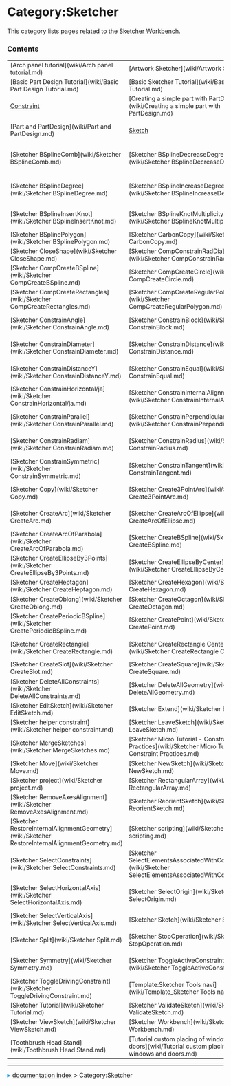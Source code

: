# Category:Sketcher
This category lists pages related to the [Sketcher Workbench](Sketcher_Workbench.md).

### Contents

|     |     |     |
| --- | --- | --- |
| [Arch panel tutorial](wiki/Arch panel tutorial.md) | [Artwork Sketcher](wiki/Artwork Sketcher.md) | [Basic Attachment Tutorial](wiki/Basic Attachment Tutorial.md) |
| [Basic Part Design Tutorial](wiki/Basic Part Design Tutorial.md) | [Basic Sketcher Tutorial](wiki/Basic Sketcher Tutorial.md) | [Basic Sketcher Tutorial/ro](wiki/Basic Sketcher Tutorial/ro.md) |
| [Constraint](wiki/Constraint.md) | [Creating a simple part with PartDesign](wiki/Creating a simple part with PartDesign.md) | [Draft ShapeString tutorial](wiki/Draft ShapeString tutorial.md) |
| [Part and PartDesign](wiki/Part and PartDesign.md) | [Sketch](wiki/Sketch.md) | [Sketcher BSplineApproximate](wiki/Sketcher BSplineApproximate.md) |
| [Sketcher BSplineComb](wiki/Sketcher BSplineComb.md) | [Sketcher BSplineDecreaseDegree](wiki/Sketcher BSplineDecreaseDegree.md) | [Sketcher BSplineDecreaseKnotMultiplicity](wiki/Sketcher BSplineDecreaseKnotMultiplicity.md) |
| [Sketcher BSplineDegree](wiki/Sketcher BSplineDegree.md) | [Sketcher BSplineIncreaseDegree](wiki/Sketcher BSplineIncreaseDegree.md) | [Sketcher BSplineIncreaseKnotMultiplicity](wiki/Sketcher BSplineIncreaseKnotMultiplicity.md) |
| [Sketcher BSplineInsertKnot](wiki/Sketcher BSplineInsertKnot.md) | [Sketcher BSplineKnotMultiplicity](wiki/Sketcher BSplineKnotMultiplicity.md) | [Sketcher BSplinePoleWeight](wiki/Sketcher BSplinePoleWeight.md) |
| [Sketcher BSplinePolygon](wiki/Sketcher BSplinePolygon.md) | [Sketcher CarbonCopy](wiki/Sketcher CarbonCopy.md) | [Sketcher Clone](wiki/Sketcher Clone.md) |
| [Sketcher CloseShape](wiki/Sketcher CloseShape.md) | [Sketcher CompConstrainRadDia](wiki/Sketcher CompConstrainRadDia.md) | [Sketcher CompCreateArc](wiki/Sketcher CompCreateArc.md) |
| [Sketcher CompCreateBSpline](wiki/Sketcher CompCreateBSpline.md) | [Sketcher CompCreateCircle](wiki/Sketcher CompCreateCircle.md) | [Sketcher CompCreateConic](wiki/Sketcher CompCreateConic.md) |
| [Sketcher CompCreateRectangles](wiki/Sketcher CompCreateRectangles.md) | [Sketcher CompCreateRegularPolygon](wiki/Sketcher CompCreateRegularPolygon.md) | [Sketcher ConnectLines](wiki/Sketcher ConnectLines.md) |
| [Sketcher ConstrainAngle](wiki/Sketcher ConstrainAngle.md) | [Sketcher ConstrainBlock](wiki/Sketcher ConstrainBlock.md) | [Sketcher ConstrainCoincident](wiki/Sketcher ConstrainCoincident.md) |
| [Sketcher ConstrainDiameter](wiki/Sketcher ConstrainDiameter.md) | [Sketcher ConstrainDistance](wiki/Sketcher ConstrainDistance.md) | [Sketcher ConstrainDistanceX](wiki/Sketcher ConstrainDistanceX.md) |
| [Sketcher ConstrainDistanceY](wiki/Sketcher ConstrainDistanceY.md) | [Sketcher ConstrainEqual](wiki/Sketcher ConstrainEqual.md) | [Sketcher ConstrainHorizontal](wiki/Sketcher ConstrainHorizontal.md) |
| [Sketcher ConstrainHorizontal/ja](wiki/Sketcher ConstrainHorizontal/ja.md) | [Sketcher ConstrainInternalAlignment](wiki/Sketcher ConstrainInternalAlignment.md) | [Sketcher ConstrainLock](wiki/Sketcher ConstrainLock.md) |
| [Sketcher ConstrainParallel](wiki/Sketcher ConstrainParallel.md) | [Sketcher ConstrainPerpendicular](wiki/Sketcher ConstrainPerpendicular.md) | [Sketcher ConstrainPointOnObject](wiki/Sketcher ConstrainPointOnObject.md) |
| [Sketcher ConstrainRadiam](wiki/Sketcher ConstrainRadiam.md) | [Sketcher ConstrainRadius](wiki/Sketcher ConstrainRadius.md) | [Sketcher ConstrainSnellsLaw](wiki/Sketcher ConstrainSnellsLaw.md) |
| [Sketcher ConstrainSymmetric](wiki/Sketcher ConstrainSymmetric.md) | [Sketcher ConstrainTangent](wiki/Sketcher ConstrainTangent.md) | [Sketcher ConstrainVertical](wiki/Sketcher ConstrainVertical.md) |
| [Sketcher Copy](wiki/Sketcher Copy.md) | [Sketcher Create3PointArc](wiki/Sketcher Create3PointArc.md) | [Sketcher Create3PointCircle](wiki/Sketcher Create3PointCircle.md) |
| [Sketcher CreateArc](wiki/Sketcher CreateArc.md) | [Sketcher CreateArcOfEllipse](wiki/Sketcher CreateArcOfEllipse.md) | [Sketcher CreateArcOfHyperbola](wiki/Sketcher CreateArcOfHyperbola.md) |
| [Sketcher CreateArcOfParabola](wiki/Sketcher CreateArcOfParabola.md) | [Sketcher CreateBSpline](wiki/Sketcher CreateBSpline.md) | [Sketcher CreateCircle](wiki/Sketcher CreateCircle.md) |
| [Sketcher CreateEllipseBy3Points](wiki/Sketcher CreateEllipseBy3Points.md) | [Sketcher CreateEllipseByCenter](wiki/Sketcher CreateEllipseByCenter.md) | [Sketcher CreateFillet](wiki/Sketcher CreateFillet.md) |
| [Sketcher CreateHeptagon](wiki/Sketcher CreateHeptagon.md) | [Sketcher CreateHexagon](wiki/Sketcher CreateHexagon.md) | [Sketcher CreateLine](wiki/Sketcher CreateLine.md) |
| [Sketcher CreateOblong](wiki/Sketcher CreateOblong.md) | [Sketcher CreateOctagon](wiki/Sketcher CreateOctagon.md) | [Sketcher CreatePentagon](wiki/Sketcher CreatePentagon.md) |
| [Sketcher CreatePeriodicBSpline](wiki/Sketcher CreatePeriodicBSpline.md) | [Sketcher CreatePoint](wiki/Sketcher CreatePoint.md) | [Sketcher CreatePolyline](wiki/Sketcher CreatePolyline.md) |
| [Sketcher CreateRectangle](wiki/Sketcher CreateRectangle.md) | [Sketcher CreateRectangle Center](wiki/Sketcher CreateRectangle Center.md) | [Sketcher CreateRegularPolygon](wiki/Sketcher CreateRegularPolygon.md) |
| [Sketcher CreateSlot](wiki/Sketcher CreateSlot.md) | [Sketcher CreateSquare](wiki/Sketcher CreateSquare.md) | [Sketcher CreateTriangle](wiki/Sketcher CreateTriangle.md) |
| [Sketcher DeleteAllConstraints](wiki/Sketcher DeleteAllConstraints.md) | [Sketcher DeleteAllGeometry](wiki/Sketcher DeleteAllGeometry.md) | [Sketcher Dialog](wiki/Sketcher Dialog.md) |
| [Sketcher EditSketch](wiki/Sketcher EditSketch.md) | [Sketcher Extend](wiki/Sketcher Extend.md) | [Sketcher External](wiki/Sketcher External.md) |
| [Sketcher helper constraint](wiki/Sketcher helper constraint.md) | [Sketcher LeaveSketch](wiki/Sketcher LeaveSketch.md) | [Sketcher MapSketch](wiki/Sketcher MapSketch.md) |
| [Sketcher MergeSketches](wiki/Sketcher MergeSketches.md) | [Sketcher Micro Tutorial - Constraint Practices](wiki/Sketcher Micro Tutorial - Constraint Practices.md) | [Sketcher MirrorSketch](wiki/Sketcher MirrorSketch.md) |
| [Sketcher Move](wiki/Sketcher Move.md) | [Sketcher NewSketch](wiki/Sketcher NewSketch.md) | [Sketcher Preferences](wiki/Sketcher Preferences.md) |
| [Sketcher project](wiki/Sketcher project.md) | [Sketcher RectangularArray](wiki/Sketcher RectangularArray.md) | [Sketcher reference](wiki/Sketcher reference.md) |
| [Sketcher RemoveAxesAlignment](wiki/Sketcher RemoveAxesAlignment.md) | [Sketcher ReorientSketch](wiki/Sketcher ReorientSketch.md) | [Sketcher requirement for a sketch](wiki/Sketcher requirement for a sketch.md) |
| [Sketcher RestoreInternalAlignmentGeometry](wiki/Sketcher RestoreInternalAlignmentGeometry.md) | [Sketcher scripting](wiki/Sketcher scripting.md) | [Sketcher SelectConflictingConstraints](wiki/Sketcher SelectConflictingConstraints.md) |
| [Sketcher SelectConstraints](wiki/Sketcher SelectConstraints.md) | [Sketcher SelectElementsAssociatedWithConstraints](wiki/Sketcher SelectElementsAssociatedWithConstraints.md) | [Sketcher SelectElementsWithDoFs](wiki/Sketcher SelectElementsWithDoFs.md) |
| [Sketcher SelectHorizontalAxis](wiki/Sketcher SelectHorizontalAxis.md) | [Sketcher SelectOrigin](wiki/Sketcher SelectOrigin.md) | [Sketcher SelectRedundantConstraints](wiki/Sketcher SelectRedundantConstraints.md) |
| [Sketcher SelectVerticalAxis](wiki/Sketcher SelectVerticalAxis.md) | [Sketcher Sketch](wiki/Sketcher Sketch.md) | [Sketcher SketchObject](wiki/Sketcher SketchObject.md) |
| [Sketcher Split](wiki/Sketcher Split.md) | [Sketcher StopOperation](wiki/Sketcher StopOperation.md) | [Sketcher SwitchVirtualSpace](wiki/Sketcher SwitchVirtualSpace.md) |
| [Sketcher Symmetry](wiki/Sketcher Symmetry.md) | [Sketcher ToggleActiveConstraint](wiki/Sketcher ToggleActiveConstraint.md) | [Sketcher ToggleConstruction](wiki/Sketcher ToggleConstruction.md) |
| [Sketcher ToggleDrivingConstraint](wiki/Sketcher ToggleDrivingConstraint.md) | [Template:Sketcher Tools navi](wiki/Template_Sketcher Tools navi.md) | [Sketcher Trimming](wiki/Sketcher Trimming.md) |
| [Sketcher Tutorial](wiki/Sketcher Tutorial.md) | [Sketcher ValidateSketch](wiki/Sketcher ValidateSketch.md) | [Sketcher ViewSection](wiki/Sketcher ViewSection.md) |
| [Sketcher ViewSketch](wiki/Sketcher ViewSketch.md) | [Sketcher Workbench](wiki/Sketcher Workbench.md) | [Thread for Screw Tutorial](wiki/Thread for Screw Tutorial.md) |
| [Toothbrush Head Stand](wiki/Toothbrush Head Stand.md) | [Tutorial custom placing of windows and doors](wiki/Tutorial custom placing of windows and doors.md) |



---
![](images/Right_arrow.png) [documentation index](../README.md) > Category:Sketcher
